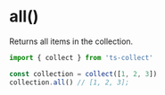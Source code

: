 # all()

Returns all items in the collection.

```typescript
import { collect } from 'ts-collect'

const collection = collect([1, 2, 3])
collection.all() // [1, 2, 3];
```
